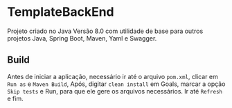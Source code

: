 # TemplateBackEnd

Projeto criado no Java Versão 8.0 com utilidade de base para outros projetos Java, Spring Boot, Maven, Yaml e Swagger.

## Build

Antes de iniciar a aplicação, necessário ir até o arquivo `pom.xml`, clicar em `Run as` e `Maven Build`,
Após, digitar `clean install` em Goals, marcar a opção `Skip tests` e Run, para que ele gere os arquivos necessários.
Ir até `Refresh` e fim.


